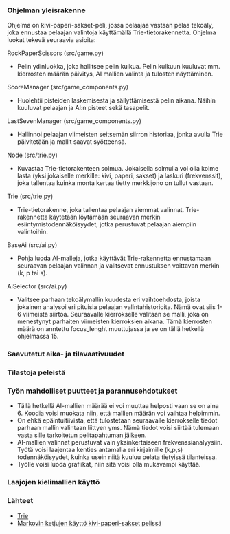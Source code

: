 ### Ohjelman yleisrakenne

Ohjelma on kivi-paperi-sakset-peli, jossa pelaajaa vastaan pelaa tekoäly, joka ennustaa pelaajan valintoja käyttämällä Trie-tietorakennetta. 
Ohjelma luokat tekevä seuraavia asioita:

RockPaperScissors (src/game.py)
- Pelin ydinluokka, joka hallitsee pelin kulkua. Pelin kulkuun kuuluvat mm. kierrosten määrän päivitys, AI mallien valinta ja tulosten näyttäminen.

ScoreManager (src/game_components.py)
- Huolehtii pisteiden laskemisesta ja säilyttämisestä pelin aikana. Näihin kuuluvat pelaajan ja AI:n pisteet sekä tasapelit.

LastSevenManager (src/game_components.py)
- Hallinnoi pelaajan viimeisten seitsemän siirron historiaa, jonka avulla Trie päivitetään ja mallit saavat syötteensä.

Node (src/trie.py)
- Kuvastaa Trie-tietorakenteen solmua. Jokaisella solmulla voi olla kolme lasta (yksi jokaiselle merkille: kivi, paperi, sakset) ja laskuri (frekvenssit), joka tallentaa kuinka monta kertaa tietty merkkijono on tullut vastaan.

Trie (src/trie.py)
- Trie-tietorakenne, joka tallentaa pelaajan aiemmat valinnat. Trie-rakennetta käytetään löytämään seuraavan merkin esiintymistodennäköisyydet, jotka perustuvat pelaajan aiempiin valintoihin.

BaseAi (src/ai.py)
- Pohja luoda AI-malleja, jotka käyttävät Trie-rakennetta ennustamaan seuraavan pelaajan valinnan ja valitsevat ennustuksen voittavan merkin (k, p tai s).

AiSelector (src/ai.py)
- Valitsee parhaan tekoälymallin kuudesta eri vaihtoehdosta, joista jokainen analysoi eri pituisia pelaajan valintahistorioita. Nämä ovat siis 1-6 viimeistä siirtoa. Seuraavalle kierrokselle valitaan se malli, joka on menestynyt parhaiten viimeisten kierroksien aikana. Tämä kierrosten määrä on anntettu focus_lenght muuttujassa ja se on tällä hetkellä ohjelmassa 15.

### Saavutetut aika- ja tilavaativuudet


### Tilastoja peleistä

### Työn mahdolliset puutteet ja parannusehdotukset

- Tällä hetkellä AI-mallien määrää ei voi muuttaa helposti vaan se on aina 6. Koodia voisi muokata niin, että mallien määrän voi vaihtaa helpimmin.
- On ehkä epäintuitiivista, että tulostetaan seuraavalle kierrokselle tiedot parhaan mallin valintaan liittyen yms. Nämä tiedot voisi siirtää tulemaan vasta sille tarkoitetun pelitapahtuman jälkeen.
- AI-mallien valinnat perustuvat vain yksinkertaiseen frekvenssianalyysiin. Työtä voisi laajentaa kenties antamalla eri kirjaimille (k,p,s) todennäköisyydet, kuinka usein niitä kuuluu pelata tietyissä tilanteissa.
- Työlle voisi luoda grafiikat, niin sitä voisi olla mukavampi käyttää.

### Laajojen kielimallien käyttö

### Lähteet
- [Trie](https://en.wikipedia.org/wiki/Trie)
- [Markovin ketjujen käyttö kivi-paperi-sakset pelissä](https://arxiv.org/pdf/2003.06769)
